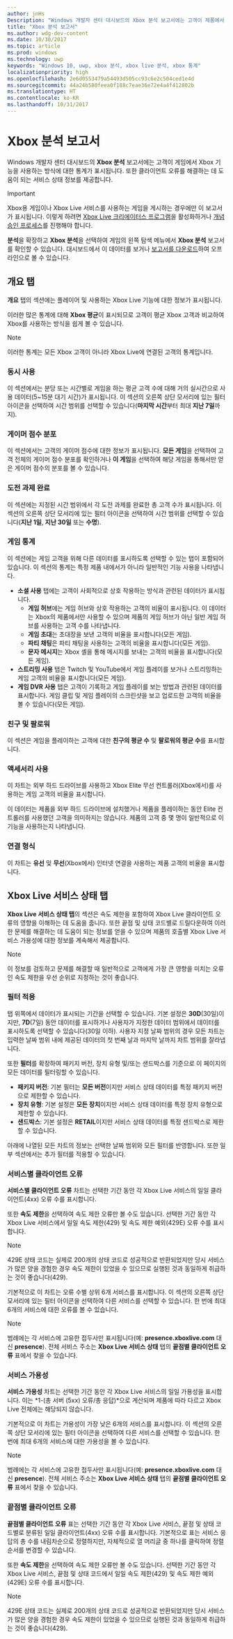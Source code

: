```yaml
---
author: jnHs
Description: "Windows 개발자 센터 대시보드의 Xbox 분석 보고서에는 고객이 제품에서 Xbox 기능을 사용하는 방식에 대한 통계가 표시됩니다."
title: "Xbox 분석 보고서"
ms.author: wdg-dev-content
ms.date: 10/30/2017
ms.topic: article
ms.prod: windows
ms.technology: uwp
keywords: "Windows 10, uwp, xbox 분석, xbox live 분석, xbox 통계"
localizationpriority: high
ms.openlocfilehash: 2e6d0553479a54493d505cc93c6e2c504ced1e4d
ms.sourcegitcommit: 44a24b580feea0f188c7eae36e72e4a4f412802b
ms.translationtype: HT
ms.contentlocale: ko-KR
ms.lasthandoff: 10/31/2017
---
```

# <a name="xbox-analytics-report"></a>Xbox 분석 보고서

Windows 개발자 센터 대시보드의 **Xbox 분석** 보고서에는 고객이 게임에서 Xbox 기능을 사용하는 방식에 대한 통계가 표시됩니다. 또한 클라이언트 오류를 해결하는 데 도움이 되는 서비스 상태 정보를 제공합니다.
 
> [!IMPORTANT]
> Xbox용 게임이나 Xbox Live 서비스를 사용하는 게임을 게시하는 경우에만 이 보고서가 표시됩니다. 이렇게 하려면 [Xbox Live 크리에이터스 프로그램](../xbox-live/get-started-with-creators/get-started-with-xbox-live-creators.md)을 활성화하거나 [개념 승인 프로세스](../gaming/concept-approval.md)를 진행해야 합니다. 

**분석**을 확장하고 **Xbox 분석**을 선택하여 게임의 왼쪽 탐색 메뉴에서 **Xbox 분석** 보고서를 확인할 수 있습니다.  대시보드에서 이 데이터를 보거나 [보고서를 다운로드](download-analytic-reports.md)하여 오프라인으로 볼 수 있습니다.


## <a name="overview-tab"></a>개요 탭

**개요** 탭의 섹션에는 플레이어 및 사용하는 Xbox Live 기능에 대한 정보가 표시됩니다.

이러한 많은 통계에 대해 **Xbox 평균**이 표시되므로 고객이 평균 Xbox 고객과 비교하여 Xbox를 사용하는 방식을 쉽게 볼 수 있습니다.

> [!NOTE]
> 이러한 통계는 모든 Xbox 고객이 아니라 Xbox Live에 연결된 고객의 통계입니다.


### <a name="concurrent-usage"></a>동시 사용

이 섹션에서는 분당 또는 시간별로 게임을 하는 평균 고객 수에 대해 거의 실시간으로 사용 데이터(5~15분 대기 시간)가 표시됩니다. 이 섹션의 오른쪽 상단 모서리에 있는 필터 아이콘을 선택하여 시간 범위를 선택할 수 있습니다(**마지막 시간**부터 최대 **지난 7일**까지).


### <a name="gamerscore-distribution"></a>게이머 점수 분포

이 섹션에서는 고객의 게이머 점수에 대한 정보가 표시됩니다. **모든 게임**을 선택하여 고객 전체의 게이머 점수 분포를 확인하거나 **이 게임**을 선택하여 해당 게임을 통해서만 얻은 게이머 점수의 분포를 볼 수 있습니다.


### <a name="achievement-unlocks"></a>도전 과제 완료

이 섹션에는 지정된 시간 범위에서 각 도전 과제를 완료한 총 고객 수가 표시됩니다. 이 섹션의 오른쪽 상단 모서리에 있는 필터 아이콘을 선택하여 시간 범위를 선택할 수 있습니다(**지난 1일**, **지난 30일** 또는 **수명**).


### <a name="game-statistics"></a>게임 통계

이 섹션에는 게임 고객을 위해 다른 데이터를 표시하도록 선택할 수 있는 탭이 포함되어 있습니다. 이 섹션의 통계는 특정 제품 내에서가 아니라 일반적인 기능 사용을 나타냅니다.

- **소셜 사용** 탭에는 고객이 사회적으로 상호 작용하는 방식과 관련된 데이터가 표시됩니다.
   - **게임 허브**에는 게임 허브와 상호 작용하는 고객의 비율이 표시됩니다. 이 데이터는 Xbox의 제품에서만 사용할 수 있으며 제품의 게임 허브가 아닌 일반 게임 허브를 사용하는 고객 수를 나타냅니다.
   - **게임 초대**는 초대장을 보낸 고객의 비율을 표시합니다(모든 게임).
   - **파티 채팅**은 파티 채팅을 사용하는 고객의 비율을 표시합니다(모든 게임).
   - **문자 메시지**는 Xbox 셸을 통해 메시지를 보내는 고객의 비율을 표시합니다(모든 게임).
- **스트리밍 사용** 탭은 Twitch 및 YouTube에서 게임 플레이를 보거나 스트리밍하는 게임 고객의 비율을 표시합니다(모든 게임).
- **게임 DVR 사용** 탭은 고객이 기록하고 게임 플레이를 보는 방법과 관련된 데이터를 표시합니다. 게임 클립 및 게임 플레이의 스크린샷을 보고 업로드한 고객의 비율을 볼 수 있습니다(모든 게임).


### <a name="friends-and-followers"></a>친구 및 팔로워

이 섹션은 게임을 플레이하는 고객에 대한 **친구의 평균 수** 및 **팔로워의 평균 수**를 표시합니다.


### <a name="accessory-usage"></a>액세서리 사용

이 차트는 외부 하드 드라이브를 사용하고 Xbox Elite 무선 컨트롤러(Xbox에서)를 사용하는 게임 고객의 비율을 표시합니다.

이 데이터는 제품을 외부 하드 드라이브에 설치했거나 제품을 플레이하는 동안 Elite 컨트롤러를 사용했던 고객을 의미하지는 않습니다. 제품의 고객 중 몇 명이 일반적으로 이 기능을 사용하는지 나타냅니다.


### <a name="connection-type"></a>연결 형식

이 차트는 **유선** 및 **무선**(Xbox에서) 인터넷 연결을 사용하는 제품 고객의 비율을 표시합니다.
 

## <a name="xbox-live-service-health-tab"></a>Xbox Live 서비스 상태 탭

**Xbox Live 서비스 상태 탭**의 섹션은 속도 제한을 포함하여 Xbox Live 클라이언트 오류의 영향을 이해하는 데 도움을 줍니다. 또한 끝점 및 상태 코드별로 드릴다운하여 이러한 문제를 해결하는 데 도움이 되는 정보를 얻을 수 있으며 제품의 호출별 Xbox Live 서비스 가용성에 대한 정보를 계속해서 제공합니다.

> [!NOTE]
> 이 정보를 검토하고 문제를 해결할 때 일반적으로 고객에게 가장 큰 영향을 미치는 오류인 속도 제한을 우선 순위로 지정하는 것이 좋습니다.


### <a name="apply-filters"></a>필터 적용

탭 위쪽에서 데이터가 표시되는 기간을 선택할 수 있습니다. 기본 설정은 **30D**(30일)이지만, **7D**(7일) 동안 데이터를 표시하거나 사용자가 지정한 데이터 범위에서 데이터를 표시하도록 선택할 수 있습니다(30일 이하). 사용자 지정 날짜 범위의 경우 모든 차트는 입력한 날짜 범위 내에 제공된 데이터의 첫 번째 날과 마지막 날까지 차트 범위를 잘라냅니다.

또한 **필터**를 확장하여 패키지 버전, 장치 유형 및/또는 샌드박스를 기준으로 이 페이지의 모든 데이터를 필터링할 수 있습니다.
- **패키지 버전**: 기본 필터는 **모든 버전**이지만 서비스 상태 데이터를 특정 패키지 버전으로 제한할 수 있습니다.
- **장치 유형**: 기본 설정은 **모든 장치**이지만 서비스 상태 데이터를 특정 장치 유형으로 제한할 수 있습니다.
- **샌드박스**: 기본 설정은 **RETAIL**이지만 서비스 상태 데이터를 특정 샌드박스로 제한할 수 있습니다.

아래에 나열된 모든 차트의 정보는 선택한 날짜 범위와 모든 필터를 반영합니다. 또한 일부 섹션에서는 추가 필터를 적용할 수 있습니다.


### <a name="client-errors-by-service"></a>서비스별 클라이언트 오류 

**서비스별 클라이언트 오류** 차트는 선택한 기간 동안 각 Xbox Live 서비스의 일일 클라이언트(4xx) 오류 수를 표시합니다.

또한 **속도 제한**을 선택하여 속도 제한 오류만 볼 수도 있습니다. 선택한 기간 동안 각 Xbox Live 서비스에서 일일 속도 제한(429) 및 속도 제한 예외(429E) 오류 수를 표시합니다.

> [!NOTE]
> 429E 상태 코드는 실제로 200개의 상태 코드로 성공적으로 반환되었지만 당시 서비스가 많은 양을 경험한 경우 속도 제한이 있었을 수 있으므로 실행된 것과 동일하게 취급하는 것이 좋습니다(429).

기본적으로 이 차트는 오류 수별 상위 6개 서비스를 표시합니다. 이 섹션의 오른쪽 상단 모서리에 있는 필터 아이콘을 선택하여 다른 서비스를 선택할 수 있습니다. 한 번에 최대 6개의 서비스에 대한 오류를 볼 수 있습니다. 

> [!NOTE]
> 범례에는 각 서비스에 고유한 접두사만 표시됩니다(예: **presence.xboxlive.com** 대신 **presence**). 전체 서비스 주소는 **Xbox Live 서비스 상태** 탭의 **끝점별 클라이언트 오류** 표에서 찾을 수 있습니다.


### <a name="service-availability"></a>서비스 가용성

**서비스 가용성** 차트는 선택한 기간 동안 각 Xbox Live 서비스의 일일 가용성을 표시합니다. 이는 *1-(총 서버 (5xx) 오류/총 응답)*으로 계산되며 제품에 따라 다르고 Xbox Live 전체에는 해당되지 않습니다.

기본적으로 이 차트는 가용성이 가장 낮은 6개의 서비스를 표시합니다. 이 섹션의 오른쪽 상단 모서리에 있는 필터 아이콘을 선택하여 다른 서비스를 선택할 수 있습니다. 한 번에 최대 6개의 서비스에 대한 가용성을 볼 수 있습니다. 

> [!NOTE]
> 범례에는 각 서비스에 고유한 접두사만 표시됩니다(예: **presence.xboxlive.com** 대신 **presence**). 전체 서비스 주소는 **Xbox Live 서비스 상태** 탭의 **끝점별 클라이언트 오류** 표에서 찾을 수 있습니다.


### <a name="client-errors-by-endpoint"></a>끝점별 클라이언트 오류 

**끝점별 클라이언트 오류** 표는 선택한 기간 동안 각 Xbox Live 서비스, 끝점 및 상태 코드별로 분류된 일일 클라이언트(4xx) 오류 수를 표시합니다. 기본적으로 표는 서비스 응답의 총 수를 내림차순으로 정렬하지만, 자체적으로 열 머리글 중 하나를 클릭하여 정렬 순서를 변경할 수 있습니다.

또한 **속도 제한**을 선택하여 속도 제한 오류만 볼 수도 있습니다. 선택한 기간 동안 각 Xbox Live 서비스, 끝점 및 상태 코드에서 일일 속도 제한(429) 및 속도 제한 예외(429E) 오류 수를 표시합니다.

> [!NOTE]
429E 상태 코드는 실제로 200개의 상태 코드로 성공적으로 반환되었지만 당시 서비스가 많은 양을 경험한 경우 속도 제한이 있었을 수 있으므로 실행된 것과 동일하게 취급하는 것이 좋습니다(429).










 

 
